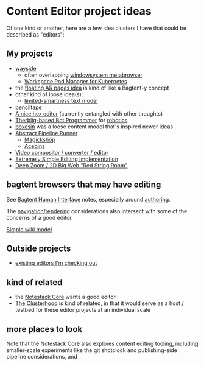 # Content Editor project ideas

Of one kind or another, here are a few idea clusters I have that could be described as "editors":

## My projects

- [wayside](21af29aa-0dfe-4145-877f-7eb51e38f53e.md)
  - often overlapping [windowsystem metabrowser](20768279-9c6d-4476-90d8-9dd15f3aa4d3.md)
  - [Workspace Pod Manager for Kubernetes](31201498-292d-4923-ab42-d5ee9c2d5a08.md)
- the [floating AR pages idea](090b0260-e61d-490d-8031-fa89da8229da.md) is kind of like a Bagtent-y concept
- other kind of loose idea(s):
  - [limited-smartness text model](4d7d5fc4-0130-4573-a890-74a7b79f8a61.md)
- [penciltape](1c1aa2a1-afe6-458b-8326-54627f9808b2.md)
- [A nice hex editor](68bb497c-899f-45a5-8053-20d12a8b470b.md) (currently entangled with other thoughts)
- [Therblig-based Bot Programmer](cc8a2a69-9df0-4e38-ac66-cb40a9f55531.md) for [robotics](4e40eaae-f191-4c45-a1b7-bc1022f0e210.md)
- [boxesin](171a2617-8920-4ed9-ac6d-6488d023580f.md) was a loose content model that's inspired newer ideas
- [Abstract Pipeline Runner](553dbec4-e828-4ce7-872b-243f36a0a2c1.md)
  - [Magickshop](75f924e9-0626-4a5a-a114-6d77a41eeee3.md)
  - [Acebins](21deb58d-1255-4f10-ae8f-3e41ea0dbabc.md)
- [Video compositor / converter / editor](d20cd126-4a50-41b1-87bd-f6e533304058.md)
- [Extremely Simple Editing Implementation](0dc00576-6401-47a9-aa21-d2b0372bcffe.md)
- [Deep Zoom / 2D Big Web "Red String Room"](c436ed3d-366e-43c1-9416-4e790bee79bc.md)

## bagtent browsers that may have editing

See [Bagtent Human Interface](b7c9b553-a923-41aa-9772-de2056570656.md) notes, especially around [authoring](e1c84681-d395-4533-81c1-233f5bb5bbe3.md).

The [navigation/rendering](bf03649f-7721-4d95-af2e-bfe803bf996a.md) considerations also intersect with some of the concerns of a good editor.

[Simple wiki model](08857d94-59d2-46db-a1a3-dd6ea5d55cf0.md)

## Outside projects

- [existing editors I'm checking out](b39d2df0-1da1-473e-99c3-e2e8b2beeb45.md)

## kind of related

- the [Notestack Core](30ec2e6e-47d0-496a-a523-0732b35aea8a.md) wants a good editor
- [The Clusterhood](9664b592-59ed-4ac5-bf15-9b67f67af111.md) is kind of related, in that it would serve as a host / testbed for these editor projects at an individual scale

## more places to look

Note that the Notestack Core also explores content editing tooling, including smaller-scale experiments like the git shotclock and publishing-side pipeline considerations, and
